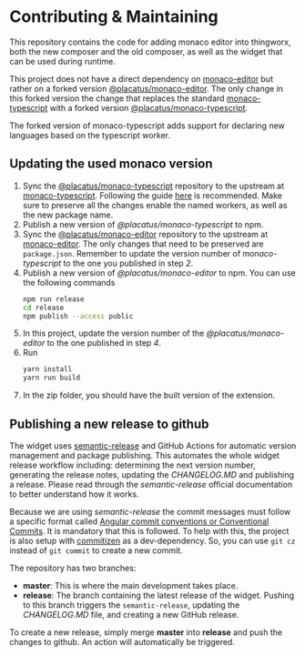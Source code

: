 # Contributing & Maintaining

This repository contains the code for adding monaco editor into thingworx, both the new composer and the old composer, as well as the widget that can be used during runtime.

This project does not have a direct dependency on [monaco-editor](https://github.com/microsoft/monaco-editor/) but rather on a forked version [@placatus/monaco-editor](https://github.com/stefan-lacatus/monaco-editor). The only change in this forked version the change that replaces the standard  [monaco-typescript](https://github.com/microsoft/monaco-typescript/) with a forked version [@placatus/monaco-typescript](https://github.com/stefan-lacatus/monaco-typescript/).

The forked version of monaco-typescript adds support for declaring new languages based on the typescript worker.

## Updating the used monaco version

1. Sync the [@placatus/monaco-typescript](https://github.com/stefan-lacatus/monaco-typescript) repository to the upstream at [monaco-typescript](https://github.com/microsoft/monaco-typescript/). Following the guide [here](https://help.github.com/en/github/collaborating-with-issues-and-pull-requests/syncing-a-fork) is recommended. Make sure to preserve all the changes enable the named workers, as well as the new package name.
2. Publish a new version of _@placatus/monaco-typescript_ to npm. 
3. Sync the [@placatus/monaco-editor](https://github.com/stefan-lacatus/monaco-editor) repository to the upstream at [monaco-editor](https://github.com/microsoft/monaco-editor/). The only changes that need to be preserved are `package.json`. Remember to update the version number of _monaco-typescript_ to the one you published in step _2_.
4. Publish a new version of _@placatus/monaco-editor_ to npm. You can use the following commands
    ```bash
    npm run release
    cd release
    npm publish --access public
    ```
5. In this project, update the version number of the _@placatus/monaco-editor_ to the one published in step _4_.
6. Run 
    ```bash
    yarn install
    yarn run build
    ```
7. In the zip folder, you should have the built version of the extension.

## Publishing a new release to github

The widget uses [semantic-release](https://semantic-release.gitbook.io/) and GitHub Actions for automatic version management and package publishing. This automates the whole widget release workflow including: determining the next version number, generating the release notes, updating the _CHANGELOG.MD_ and publishing a release. Please read through the *semantic-release* official documentation to better understand how it works.

Because we are using *semantic-release* the commit messages must follow a specific format called [Angular commit conventions or Conventional Commits](https://www.conventionalcommits.org/en/v1.0.0/). It is mandatory that this is followed. To help with this, the project is also setup with [commitizen](https://commitizen.github.io/cz-cli/) as a dev-dependency. So, you can use `git cz` instead of `git commit` to create a new commit.

The repository has two branches:

* **master**: This is where the main development takes place. 
* **release**: The branch containing the latest release of the widget. Pushing to this branch triggers the `semantic-release`, updating the *CHANGELOG.MD* file, and creating a new GitHub release.

To create a new release, simply merge **master** into **release** and push the changes to github. An action will automatically be triggered.